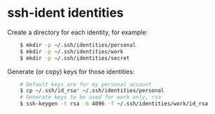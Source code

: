 # ssh-ident identities

Create a directory for each identity, for example:

```bash
    $ mkdir -p ~/.ssh/identities/personal
    $ mkdir -p ~/.ssh/identities/work
    $ mkdir -p ~/.ssh/identities/secret
```

Generate (or copy) keys for those identities:

```bash
    # Default keys are for my personal account
    $ cp ~/.ssh/id_rsa* ~/.ssh/identities/personal
    # Generate keys to be used for work only, rsa
    $ ssh-keygen -t rsa -b 4096 -f ~/.ssh/identities/work/id_rsa
```
